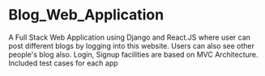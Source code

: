 # Blog_Web_Application
A Full Stack Web Application using Django and React.JS where user can post different blogs by logging into this website. Users can also see other people's blog also. Login, Signup facilities are based on MVC Architecture. Included test cases for each app
